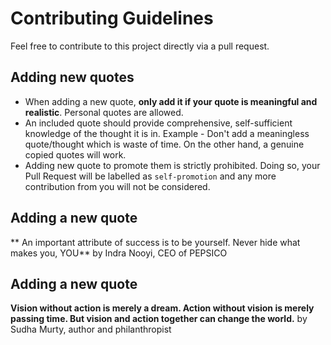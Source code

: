 # Contributing Guidelines

Feel free to contribute to this project directly via a pull request. 


## Adding new quotes

- When adding a new quote, **only add it if your quote is meaningful and realistic**. Personal quotes are allowed.
- An included quote should provide comprehensive, self-sufficient knowledge of the thought it is in. Example - Don't add a meaningless quote/thought which is waste of time. On the other hand, a genuine copied quotes will work. 
- Adding new quote to promote them is strictly prohibited. Doing so, your Pull Request will be labelled as `self-promotion` and any more contribution from you will not be considered.

## Adding a new quote

** An important attribute of success is to be yourself. Never hide what makes you, YOU** by Indra Nooyi, CEO of PEPSICO

## Adding a new quote

**Vision without action is merely a dream. Action without vision is merely passing time. But vision and action together can change the world.** by Sudha Murty, author and philanthropist
